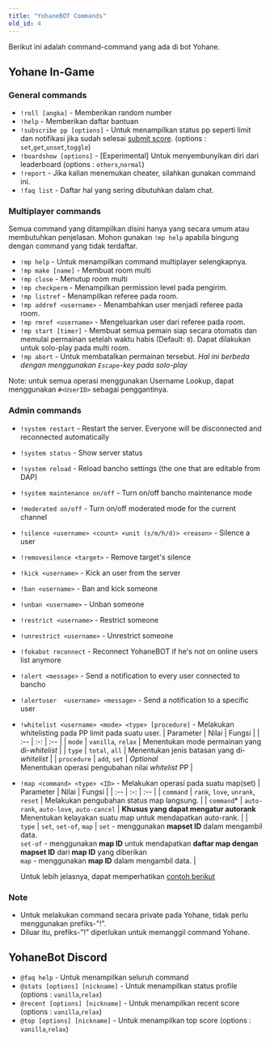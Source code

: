 ```yaml
---
title: "YohaneBOT Commands"
old_id: 4
---
```

Berikut ini adalah command-command yang ada di bot Yohane.

## Yohane In-Game

### General commands
- `!roll [angka]` - Memberikan random number
- `!help` - Memberikan daftar bantuan
- `!subscribe pp [options]` - Untuk menampilkan status pp seperti limit dan notifikasi jika sudah selesai [submit score](https://cdn.discordapp.com/attachments/265909019976138754/801454622346444860/unknown.png). (options : `set`,`get`,`unset`,`toggle`)
- `!boardshow [options]` - [Experimental] Untuk menyembunyikan diri dari leaderboard (options : `others`,`normal`)
- `!report` - Jika kalian menemukan cheater, silahkan gunakan command ini.
- `!faq list` - Daftar hal yang sering dibutuhkan dalam chat.

### Multiplayer commands

Semua command yang ditampilkan disini hanya yang secara umum atau membutuhkan penjelasan. Mohon gunakan `!mp help` apabila bingung dengan command yang tidak terdaftar.

- `!mp help` - Untuk menampilkan command multiplayer selengkapnya.
- `!mp make [name]` - Membuat room multi
- `!mp close` - Menutup room multi
- `!mp checkperm` - Menampilkan permission level pada pengirim.
- `!mp listref` - Menampilkan referee pada room.
- `!mp addref <username>` - Menambahkan user menjadi referee pada room.
- `!mp rmref <username>` - Mengeluarkan user dari referee pada room.
- `!mp start [timer]` - Membuat semua pemain siap secara otomatis dan memulai permainan setelah waktu habis (Default: `0`). Dapat dilakukan untuk solo-play pada multi room.
- `!mp abort` - Untuk membatalkan permainan tersebut. *Hal ini berbeda dengan menggunakan `Escape`-key pada solo-play*

Note: untuk semua operasi menggunakan Username Lookup, dapat menggunakan `#<UserID>` sebagai penggantinya.

### Admin commands
- `!system restart` - Restart the server. Everyone will be disconnected and reconnected automatically
- `!system status` - Show server status
- `!system reload` - Reload bancho settings (the one that are editable from DAP)
- `!system maintenance on/off` - Turn on/off bancho maintenance mode
- `!moderated on/off` - Turn on/off moderated mode for the current channel
- `!silence <username> <count> <unit (s/m/h/d)> <reason>` - Silence a user
- `!removesilence <target>` - Remove target's silence
- `!kick <username>` - Kick an user from the server
- `!ban <username>` - Ban and kick someone
- `!unban <username>` - Unban someone
- `!restrict <username>` - Restrict someone
- `!unrestrict <username>` - Unrestrict someone  
- `!fokabot reconnect` - Reconnect YohaneBOT if he's not on online users list anymore  
- `!alert <message>` - Send a notification to every user connected to bancho
- `!alertuser  <username> <message>` - Send a notification to a specific user
- `!whitelist <username> <mode> <type> [procedure]` - Melakukan whitelisting pada PP limit pada suatu user.
    | Parameter | Nilai | Fungsi |
    | :-- | :-: | :-- |
    | `mode` | `vanilla`, `relax` | Menentukan mode permainan yang di-*whitelist* |
    | `type` | `total`, `all` | Menentukan jenis batasan yang di-*whitelist* |
    | `procedure` | `add`, `set` | *Optional*<br>Menentukan operasi pengubahan nilai *whitelist* PP |
- `!map <command> <type> <ID>` - Melakukan operasi pada suatu map(set)
    | Parameter | Nilai | Fungsi |
    | :-- | :-: | :-- |
    | `command` | `rank`, `love`, `unrank`, `reset` | Melakukan pengubahan status map langsung. |
    | `command`\* | `auto-rank`, `auto-love`, `auto-cancel` | **Khusus yang dapat mengatur autorank**<br>Menentukan kelayakan suatu map untuk mendapatkan auto-rank. |
    | `type` | `set`, `set-of`, `map` | `set` - menggunakan **mapset ID** dalam mengambil data.<br>`set-of` - menggunakan **map ID** untuk mendapatkan **daftar map dengan mapset ID** dari **map ID** yang diberikan<br>`map` - menggunakan **map ID** dalam mengambil data. |
    
    Untuk lebih jelasnya, dapat memperhatikan [contoh berikut](https://cdn.discordapp.com/attachments/265909019976138754/801471868699410473/unknown.png)

### Note
- Untuk melakukan command secara private pada Yohane, tidak perlu menggunakan prefiks-"!".
- Diluar itu, prefiks-"!" diperlukan untuk memanggil command Yohane.

## YohaneBot Discord
- `@faq help` - Untuk menampilkan seluruh command
- `@stats [options] [nickname]` - Untuk menampilkan status profile (options : `vanilla`,`relax`)
- `@recent [options] [nickname]` - Untuk menampilkan recent score (options : `vanilla`,`relax`)
- `@top [options] [nickname]` - Untuk menampilkan top score (options : `vanilla`,`relax`)

